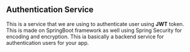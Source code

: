 ## Authentication Service

This is a service that we are using to authenticate user using **JWT** token.
This is made on SpringBoot framework as well using Spring Security for encoding and encryption.
This ia basically a backend service for authentication users for your app.
